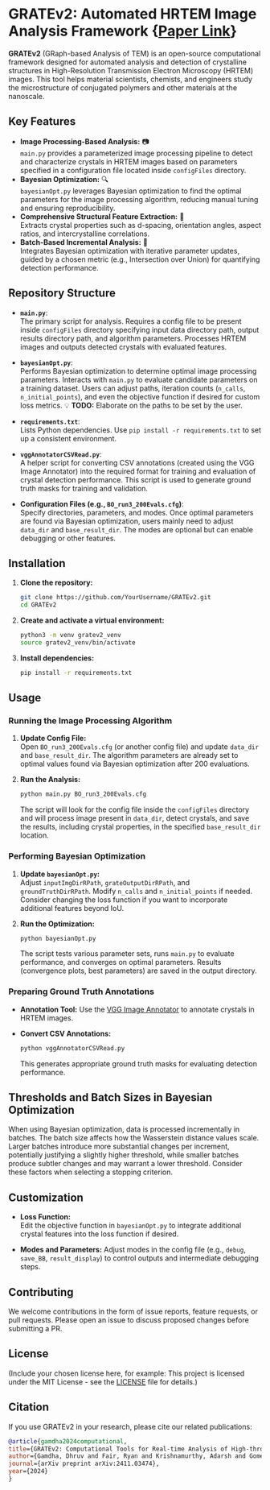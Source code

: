 
# GRATEv2: Automated HRTEM Image Analysis Framework {[Paper Link](https://arxiv.org/abs/2411.03474)}

**GRATEv2** (GRaph-based Analysis of TEM) is an open-source computational framework designed for automated analysis and detection of crystalline structures in High-Resolution Transmission Electron Microscopy (HRTEM) images. This tool helps material scientists, chemists, and engineers study the microstructure of conjugated polymers and other materials at the nanoscale.

## Key Features
- **Image Processing-Based Analysis:** 📷  
  `main.py` provides a parameterized image processing pipeline to detect and characterize crystals in HRTEM images based on parameters specified in a configuration file located inside `configFiles` directory.
- **Bayesian Optimization:** 🔍  
  `bayesianOpt.py` leverages Bayesian optimization to find the optimal parameters for the image processing algorithm, reducing manual tuning and ensuring reproducibility.
- **Comprehensive Structural Feature Extraction:** 🔬  
  Extracts crystal properties such as d-spacing, orientation angles, aspect ratios, and intercrystalline correlations.
- **Batch-Based Incremental Analysis:** 🔄  
  Integrates Bayesian optimization with iterative parameter updates, guided by a chosen metric (e.g., Intersection over Union) for quantifying detection performance.

## Repository Structure
- **`main.py`**:  
  The primary script for analysis. Requires a config file to be present inside `configFiles` directory specifying input data directory path, output results directory path, and algorithm parameters. Processes HRTEM images and outputs detected crystals with evaluated features.
  
- **`bayesianOpt.py`**:  
  Performs Bayesian optimization to determine optimal image processing parameters. Interacts with `main.py` to evaluate candidate parameters on a training dataset. Users can adjust paths, iteration counts (`n_calls`, `n_initial_points`), and even the objective function if desired for custom loss metrics.
 💡 **TODO:** Elaborate on the paths to be set by the user.

- **`requirements.txt`**:  
  Lists Python dependencies. Use `pip install -r requirements.txt` to set up a consistent environment.
  
- **`vggAnnotatorCSVRead.py`**:  
  A helper script for converting CSV annotations (created using the VGG Image Annotator) into the required format for training and evaluation of crystal detection performance. This script is used to generate ground truth masks for training and validation.

- **Configuration Files (e.g., `BO_run3_200Evals.cfg`)**:  
  Specify directories, parameters, and modes. Once optimal parameters are found via Bayesian optimization, users mainly need to adjust `data_dir` and `base_result_dir`. The modes are optional but can enable debugging or other features.

## Installation
1. **Clone the repository:**
   ```bash
   git clone https://github.com/YourUsername/GRATEv2.git
   cd GRATEv2
   ```
   
2. **Create and activate a virtual environment:**
   ```bash
   python3 -m venv gratev2_venv
   source gratev2_venv/bin/activate
   ```
   
3. **Install dependencies:**
   ```bash
   pip install -r requirements.txt
   ```

## Usage

### Running the Image Processing Algorithm
1. **Update Config File:**  
   Open `BO_run3_200Evals.cfg` (or another config file) and update `data_dir` and `base_result_dir`. The algorithm parameters are already set to optimal values found via Bayesian optimization after 200 evaluations.
   
2. **Run the Analysis:**
   ```bash
   python main.py BO_run3_200Evals.cfg
   ```
   
   The script will look for the config file inside the `configFiles` directory and will process image present in `data_dir`, detect crystals, and save the results, including crystal properties, in the specified `base_result_dir` location.

### Performing Bayesian Optimization
1. **Update `bayesianOpt.py`:**  
   Adjust `inputImgDirRPath`, `grateOutputDirRPath`, and `groundTruthDirRPath`. Modify `n_calls` and `n_initial_points` if needed. Consider changing the loss function if you want to incorporate additional features beyond IoU.
   
2. **Run the Optimization:**
   ```bash
   python bayesianOpt.py
   ```
   
   The script tests various parameter sets, runs `main.py` to evaluate performance, and converges on optimal parameters. Results (convergence plots, best parameters) are saved in the output directory.

### Preparing Ground Truth Annotations
- **Annotation Tool:** Use the [VGG Image Annotator](https://www.robots.ox.ac.uk/~vgg/software/via/) to annotate crystals in HRTEM images.
- **Convert CSV Annotations:**
  ```bash
  python vggAnnotatorCSVRead.py
  ```
  
  This generates appropriate ground truth masks for evaluating detection performance.

## Thresholds and Batch Sizes in Bayesian Optimization
When using Bayesian optimization, data is processed incrementally in batches. The batch size affects how the Wasserstein distance values scale. Larger batches introduce more substantial changes per increment, potentially justifying a slightly higher threshold, while smaller batches produce subtler changes and may warrant a lower threshold. Consider these factors when selecting a stopping criterion.

## Customization
- **Loss Function:**  
  Edit the objective function in `bayesianOpt.py` to integrate additional crystal features into the loss function if desired.
  
- **Modes and Parameters:**
  Adjust modes in the config file (e.g., `debug`, `save_BB`, `result_display`) to control outputs and intermediate debugging steps.
  
## Contributing
We welcome contributions in the form of issue reports, feature requests, or pull requests. Please open an issue to discuss proposed changes before submitting a PR.

## License
(Include your chosen license here, for example: This project is licensed under the MIT License - see the [LICENSE](LICENSE) file for details.)

## Citation
If you use GRATEv2 in your research, please cite our related publications:

```bibtex
@article{gamdha2024computational,
title={GRATEv2: Computational Tools for Real-time Analysis of High-throughput High-resolution TEM (HRTEM) Images of Conjugated Polymers},
author={Gamdha, Dhruv and Fair, Ryan and Krishnamurthy, Adarsh and Gomez, Enrique and Ganapathysubramanian, Baskar},
journal={arXiv preprint arXiv:2411.03474},
year={2024}
}
```



<!-- Information missing 
1. Input data information (image format and parameters such as image resolution pix2nm, d-spacing to search)
2. Inputs to bayesian optimization file
  - training data
  - ground truth data
  - directory paths

-->
